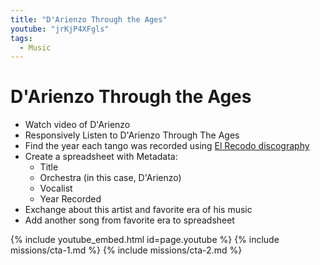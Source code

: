 ```yaml
---
title: "D'Arienzo Through the Ages"
youtube: "jrKjP4XFgls"
tags:
  - Music
---
```


# D'Arienzo Through the Ages #

* Watch video of D'Arienzo
* Responsively Listen to D'Arienzo Through The Ages
* Find the year each tango was recorded using [El Recodo discography](https://www.el-recodo.com/)
* Create a spreadsheet with Metadata: 
  * Title
  * Orchestra (in this case, D'Arienzo) 
  * Vocalist
  * Year Recorded
* Exchange about this artist and favorite era of his music 
* Add another song from favorite era to spreadsheet

{% include youtube_embed.html id=page.youtube %}
{% include missions/cta-1.md %}
{% include missions/cta-2.md %}
